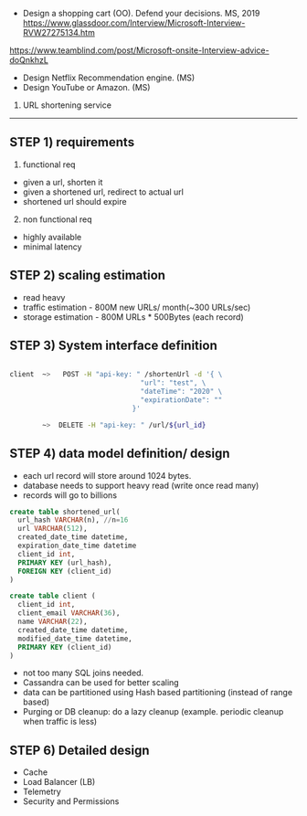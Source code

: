 - Design a shopping cart (OO). Defend your decisions. MS, 2019
https://www.glassdoor.com/Interview/Microsoft-Interview-RVW27275134.htm

https://www.teamblind.com/post/Microsoft-onsite-Interview-advice-doQnkhzL
- Design Netflix Recommendation engine. (MS)
- Design YouTube or Amazon. (MS)

1) URL shortening service
--------------------------

STEP 1) requirements
--

1. functional req
- given a url, shorten it
- given a shortened url, redirect to actual url
- shortened url should expire

2. non functional req
- highly available
- minimal latency

STEP 2) scaling estimation
----

- read heavy
- traffic estimation - 800M new URLs/ month(~300 URLs/sec)
- storage estimation - 800M URLs * 500Bytes (each record)

STEP 3) System interface definition
--

```bash

client  ~>   POST -H "api-key: " /shortenUrl -d '{ \
                                "url": "test", \
                                "dateTime": "2020" \
                                "expirationDate": ""
                              }'

        ~>  DELETE -H "api-key: " /url/${url_id}
```

STEP 4) data model definition/ design
-----------

- each url record will store around 1024 bytes.
- database needs to support heavy read (write once read many)
- records will go to billions

```sql
create table shortened_url(
  url_hash VARCHAR(n), //n=16
  url VARCHAR(512),
  created_date_time datetime,
  expiration_date_time datetime
  client_id int,
  PRIMARY KEY (url_hash),
  FOREIGN KEY (client_id)
)

create table client (
  client_id int,
  client_email VARCHAR(36),
  name VARCHAR(22),
  created_date_time datetime,
  modified_date_time datetime,
  PRIMARY KEY (client_id)
)
```

- not too many SQL joins needed.
- Cassandra can be used for better scaling
- data can be partitioned using Hash based partitioning (instead of range based)
- Purging or DB cleanup: do a lazy cleanup (example. periodic cleanup when traffic is less)

STEP 6) Detailed design
--

- Cache
- Load Balancer (LB)
- Telemetry
- Security and Permissions


